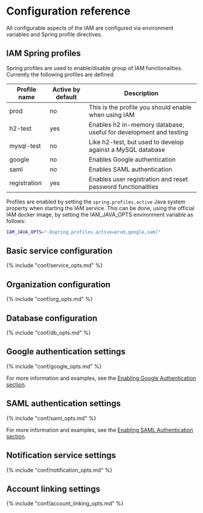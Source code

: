 # Configuration reference

All configurable aspects of the IAM are configured via environment variables and Spring profile directives.

## IAM Spring profiles

Spring profiles are used to enable/disable group of IAM functionalities.
Currently the following profiles are defined:

| Profile name   | Active by default   | Description                                                       |
| -------------- | ------------------- | -------------                                                     |
| prod           | no                  | This is the profile you should enable when using IAM              |
| h2-test        | yes                 | Enables h2 in-memory database, useful for development and testing |
| mysql-test     | no                  | Like h2-test, but used to develop against a MySQL database        |
| google         | no                  | Enables Google authentication                                     |
| saml           | no                  | Enables SAML authentication                                       |
| registration   | yes                 | Enables user registration and reset password functionalities      |

Profiles are enabled by setting the `spring.profiles.active` Java system
property when starting the IAM service. This can be done, using the official
IAM docker image, by setting the IAM_JAVA_OPTS environment variable as follows:

```bash
IAM_JAVA_OPTS="-Dspring.profiles.active=prod,google,saml"
```

## Basic service configuration 

{% include "conf/service_opts.md" %}

## Organization configuration

{% include "conf/org_opts.md" %}

## Database configuration

{% include "conf/db_opts.md" %}

## Google authentication settings

{% include "conf/google_opts.md" %}

For more information and examples, see the [Enabling Google
Authentication section](google.md).

## SAML authentication settings

{% include "conf/saml_opts.md" %}

For more information and examples, see the [Enabling SAML Authentication
section](saml.md).

## Notification service settings

{% include "conf/notification_opts.md" %}

## Account linking settings

{% include "conf/account_linking_opts.md" %}
